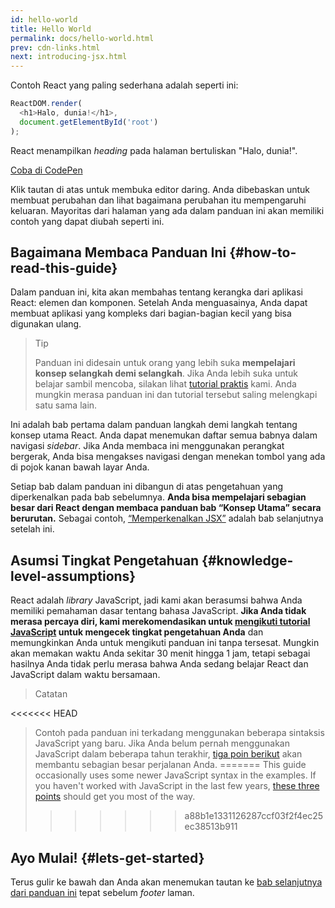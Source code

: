 ```yaml
---
id: hello-world
title: Hello World
permalink: docs/hello-world.html
prev: cdn-links.html
next: introducing-jsx.html
---
```


Contoh React yang paling sederhana adalah seperti ini:

```js
ReactDOM.render(
  <h1>Halo, dunia!</h1>,
  document.getElementById('root')
);
```

React menampilkan *heading* pada halaman bertuliskan "Halo, dunia!".

[Coba di CodePen](codepen://hello-world)

Klik tautan di atas untuk membuka editor daring. Anda dibebaskan untuk membuat perubahan dan lihat bagaimana perubahan itu mempengaruhi keluaran. Mayoritas dari halaman yang ada dalam panduan ini akan memiliki contoh yang dapat diubah seperti ini.


## Bagaimana Membaca Panduan Ini {#how-to-read-this-guide}

Dalam panduan ini, kita akan membahas tentang kerangka dari aplikasi React: elemen dan komponen. Setelah Anda menguasainya, Anda dapat membuat aplikasi yang kompleks dari bagian-bagian kecil yang bisa digunakan ulang.

>Tip
>
>Panduan ini didesain untuk orang yang lebih suka **mempelajari konsep selangkah demi selangkah**. Jika Anda lebih suka untuk belajar sambil mencoba, silakan lihat [tutorial praktis](/tutorial/tutorial.html) kami. Anda mungkin merasa panduan ini dan tutorial tersebut saling melengkapi satu sama lain.

Ini adalah bab pertama dalam panduan langkah demi langkah tentang konsep utama React. Anda dapat menemukan daftar semua babnya dalam navigasi *sidebar*. Jika Anda membaca ini menggunakan perangkat bergerak, Anda bisa mengakses navigasi dengan menekan tombol yang ada di pojok kanan bawah layar Anda.

Setiap bab dalam panduan ini dibangun di atas pengetahuan yang diperkenalkan pada bab sebelumnya. **Anda bisa mempelajari sebagian besar dari React dengan membaca panduan bab “Konsep Utama” secara berurutan.** Sebagai contoh, [“Memperkenalkan JSX”](/docs/introducing-jsx.html) adalah bab selanjutnya setelah ini.

## Asumsi Tingkat Pengetahuan {#knowledge-level-assumptions}

React adalah *library* JavaScript, jadi kami akan berasumsi bahwa Anda memiliki pemahaman dasar tentang bahasa JavaScript. **Jika Anda tidak merasa percaya diri, kami merekomendasikan untuk [mengikuti tutorial JavaScript](https://developer.mozilla.org/en-US/docs/Web/JavaScript/A_re-introduction_to_JavaScript) untuk mengecek tingkat pengetahuan Anda** dan memungkinkan Anda untuk mengikuti panduan ini tanpa tersesat. Mungkin akan memakan waktu Anda sekitar 30 menit hingga 1 jam, tetapi sebagai hasilnya Anda tidak perlu merasa bahwa Anda sedang belajar React dan JavaScript dalam waktu bersamaan.

>Catatan
>
<<<<<<< HEAD
>Contoh pada panduan ini terkadang menggunakan beberapa sintaksis JavaScript yang baru. Jika Anda belum pernah menggunakan JavaScript dalam beberapa tahun terakhir, [tiga poin berikut](https://gist.github.com/gaearon/683e676101005de0add59e8bb345340c) akan membantu sebagian besar perjalanan Anda.
=======
>This guide occasionally uses some newer JavaScript syntax in the examples. If you haven't worked with JavaScript in the last few years, [these three points](https://gist.github.com/gaearon/683e676101005de0add59e8bb345340c) should get you most of the way.
>>>>>>> a88b1e1331126287ccf03f2f4ec25ec38513b911

## Ayo Mulai! {#lets-get-started}

Terus gulir ke bawah dan Anda akan menemukan tautan ke [bab selanjutnya dari panduan ini](/docs/introducing-jsx.html) tepat sebelum *footer* laman.



